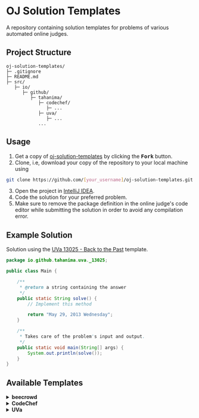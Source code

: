 # OJ Solution Templates
A repository containing solution templates for problems of various automated online judges.

## Project Structure
```
oj-solution-templates/
├─ .gitignore
├─ README.md
├─ src/
   ├─ io/
      ├─ github/
         ├─ tahanima/
            ├─ codechef/
               ├─ ...
            ├─ uva/
               ├─ ...
            ...
```

## Usage

1. Get a copy of [oj-solution-templates](https://github.com/Tahanima/oj-solution-templates) by clicking the <kbd><b>Fork</b></kbd> button.
2. Clone, i.e, download your copy of the repository to your local machine using
```bash
git clone https://github.com/[your_username]/oj-solution-templates.git
```
3. Open the project in [IntelliJ IDEA](https://www.jetbrains.com/idea/).
4. Code the solution for your preferred problem.
5. Make sure to remove the package definition in the online judge's code editor while submitting the solution in order to avoid any compilation error.

## Example Solution

Solution using the [UVa 13025 - Back to the Past](/src/io/github/tahanima/uva/_13025/Main.java) template.

```java
package io.github.tahanima.uva._13025;

public class Main {

    /**
     * @return a string containing the answer
     */
    public static String solve() {
        // Implement this method

        return "May 29, 2013 Wednesday";
    }

    /**
     * Takes care of the problem's input and output.
     */
    public static void main(String[] args) {
        System.out.println(solve());
    }
}
```

## Available Templates

<details>
    <summary><b>beecrowd</b></summary>
    <table>
        <tr>
            <th>#</th>
            <th>Problem Title</th>
            <th>Solution Template</th>
        </tr>
        <tr>
            <td>1000</td>
            <td>Hello World!</td>
            <td><a href="/src/io/github/tahanima/beecrowd/_1000/Main.java">[Link]</a></td>
        </tr>
        <tr>
            <td>1001</td>
            <td>Extremely Basic</td>
            <td><a href="/src/io/github/tahanima/beecrowd/_1001/Main.java">[Link]</a></td>
        </tr>
       <tr>
            <td>1002</td>
            <td>Area of a Circle</td>
            <td><a href="/src/io/github/tahanima/beecrowd/_1002/Main.java">[Link]</a></td>
       </tr>
       <tr>
            <td>1003</td>
            <td>Simple Sum</td>
            <td><a href="/src/io/github/tahanima/beecrowd/_1003/Main.java">[Link]</a></td>
       </tr>
       <tr>
            <td>1004</td>
            <td>Simple Product</td>
            <td><a href="/src/io/github/tahanima/beecrowd/_1004/Main.java">[Link]</a></td>
       </tr>
       <tr>
            <td>1005</td>
            <td>Average 1</td>
            <td><a href="/src/io/github/tahanima/beecrowd/_1005/Main.java">[Link]</a></td>
       </tr>
       <tr>
            <td>1006</td>
            <td>Average 2</td>
            <td><a href="/src/io/github/tahanima/beecrowd/_1006/Main.java">[Link]</a></td>
       </tr>
       <tr>
            <td>1007</td>
            <td>Difference</td>
            <td><a href="/src/io/github/tahanima/beecrowd/_1007/Main.java">[Link]</a></td>
       </tr>
       <tr>
            <td>1008</td>
            <td>Salary</td>
            <td><a href="/src/io/github/tahanima/beecrowd/_1008/Main.java">[Link]</a></td>
       </tr>
       <tr>
            <td>1009</td>
            <td>Salary with Bonus</td>
            <td><a href="/src/io/github/tahanima/beecrowd/_1009/Main.java">[Link]</a></td>
       </tr>
       <tr>
            <td>1010</td>
            <td>Simple Calculate</td>
            <td><a href="/src/io/github/tahanima/beecrowd/_1010/Main.java">[Link]</a></td>
       </tr>
       <tr>
            <td>1011</td>
            <td>Sphere</td>
            <td><a href="/src/io/github/tahanima/beecrowd/_1011/Main.java">[Link]</a></td>
       </tr>
       <tr>
            <td>1012</td>
            <td>Area</td>
            <td><a href="/src/io/github/tahanima/beecrowd/_1012/Main.java">[Link]</a></td>
       </tr>
       <tr>
            <td>1013</td>
            <td>The Greatest</td>
            <td><a href="/src/io/github/tahanima/beecrowd/_1013/Main.java">[Link]</a></td>
       </tr>
       <tr>
            <td>1014</td>
            <td>Consumption</td>
            <td><a href="/src/io/github/tahanima/beecrowd/_1014/Main.java">[Link]</a></td>
       </tr>
       <tr>
            <td>1015</td>
            <td>Distance Between Two Points</td>
            <td><a href="/src/io/github/tahanima/beecrowd/_1015/Main.java">[Link]</a></td>
       </tr>
       <tr>
            <td>1016</td>
            <td>Distance</td>
            <td><a href="/src/io/github/tahanima/beecrowd/_1016/Main.java">[Link]</a></td>
       </tr>
       <tr>
            <td>1017</td>
            <td>Fuel Spent</td>
            <td><a href="/src/io/github/tahanima/beecrowd/_1017/Main.java">[Link]</a></td>
       </tr>
       <tr>
            <td>1018</td>
            <td>Banknotes</td>
            <td><a href="/src/io/github/tahanima/beecrowd/_1018/Main.java">[Link]</a></td>
       </tr>
       <tr>
            <td>1019</td>
            <td>Time Conversion</td>
            <td><a href="/src/io/github/tahanima/beecrowd/_1019/Main.java">[Link]</a></td>
       </tr>
       <tr>
            <td>1020</td>
            <td>Age in Days</td>
            <td><a href="/src/io/github/tahanima/beecrowd/_1020/Main.java">[Link]</a></td>
       </tr>
       <tr>
            <td>1021</td>
            <td>Banknotes and Coins</td>
            <td><a href="/src/io/github/tahanima/beecrowd/_1021/Main.java">[Link]</a></td>
       </tr>
       <tr>
            <td>1035</td>
            <td>Selection Test 1</td>
            <td><a href="/src/io/github/tahanima/beecrowd/_1035/Main.java">[Link]</a></td>
       </tr>
       <tr>
            <td>1036</td>
            <td>Bhaskara's Formula</td>
            <td><a href="/src/io/github/tahanima/beecrowd/_1036/Main.java">[Link]</a></td>
       </tr>
       <tr>
            <td>1037</td>
            <td>Interval</td>
            <td><a href="/src/io/github/tahanima/beecrowd/_1037/Main.java">[Link]</a></td>
       </tr>
       <tr>
            <td>1038</td>
            <td>Snack</td>
            <td><a href="/src/io/github/tahanima/beecrowd/_1038/Main.java">[Link]</a></td>
       </tr>
       <tr>
            <td>1042</td>
            <td>Simple Sort</td>
            <td><a href="/src/io/github/tahanima/beecrowd/_1042/Main.java">[Link]</a></td>
       </tr>
       <tr>
            <td>1044</td>
            <td>Multiples</td>
            <td><a href="/src/io/github/tahanima/beecrowd/_1044/Main.java">[Link]</a></td>
       </tr>
       <tr>
            <td>1052</td>
            <td>Month</td>
            <td><a href="/src/io/github/tahanima/beecrowd/_1052/Main.java">[Link]</a></td>
       </tr>
       <tr>
            <td>1059</td>
            <td>Even Numbers</td>
            <td><a href="/src/io/github/tahanima/beecrowd/_1059/Main.java">[Link]</a></td>
       </tr>
       <tr>
            <td>1066</td>
            <td>Even, Odd, Positive and Negative</td>
            <td><a href="/src/io/github/tahanima/beecrowd/_1066/Main.java">[Link]</a></td>
       </tr>
       <tr>
            <td>1067</td>
            <td>Odd Numbers</td>
            <td><a href="/src/io/github/tahanima/beecrowd/_1067/Main.java">[Link]</a></td>
       </tr>
       <tr>
            <td>1070</td>
            <td>Six Odd Numbers</td>
            <td><a href="/src/io/github/tahanima/beecrowd/_1070/Main.java">[Link]</a></td>
       </tr>
       <tr>
            <td>1071</td>
            <td>Sum of Consecutive Odd Numbers I</td>
            <td><a href="/src/io/github/tahanima/beecrowd/_1071/Main.java">[Link]</a></td>
       </tr>
       <tr>
            <td>1073</td>
            <td>Even Square</td>
            <td><a href="/src/io/github/tahanima/beecrowd/_1073/Main.java">[Link]</a></td>
       </tr>
       <tr>
            <td>1095</td>
            <td>Sequence IJ 1</td>
            <td><a href="/src/io/github/tahanima/beecrowd/_1095/Main.java">[Link]</a></td>
       </tr>
       <tr>
            <td>1096</td>
            <td>Sequence IJ 2</td>
            <td><a href="/src/io/github/tahanima/beecrowd/_1096/Main.java">[Link]</a></td>
       </tr>
       <tr>
            <td>1097</td>
            <td>Sequence IJ 3</td>
            <td><a href="/src/io/github/tahanima/beecrowd/_1097/Main.java">[Link]</a></td>
       </tr>
       <tr>
            <td>1098</td>
            <td>Sequence IJ 4</td>
            <td><a href="/src/io/github/tahanima/beecrowd/_1098/Main.java">[Link]</a></td>
       </tr>
       <tr>
            <td>1132</td>
            <td>Multiples of 13</td>
            <td><a href="/src/io/github/tahanima/beecrowd/_1132/Main.java">[Link]</a></td>
       </tr>
       <tr>
            <td>1143</td>
            <td>Squared and Cubic</td>
            <td><a href="/src/io/github/tahanima/beecrowd/_1143/Main.java">[Link]</a></td>
       </tr>
       <tr>
            <td>1144</td>
            <td>Logical Sequence</td>
            <td><a href="/src/io/github/tahanima/beecrowd/_1144/Main.java">[Link]</a></td>
       </tr>
       <tr>
            <td>1145</td>
            <td>Logical Sequence 2</td>
            <td><a href="/src/io/github/tahanima/beecrowd/_1145/Main.java">[Link]</a></td>
       </tr>
       <tr>
            <td>1149</td>
            <td>Summing Consecutive Integers</td>
            <td><a href="/src/io/github/tahanima/beecrowd/_1149/Main.java">[Link]</a></td>
       </tr>
       <tr>
            <td>1151</td>
            <td>Easy Fibonacci</td>
            <td><a href="/src/io/github/tahanima/beecrowd/_1151/Main.java">[Link]</a></td>
       </tr>
       <tr>
            <td>1153</td>
            <td>Simple Factorial</td>
            <td><a href="/src/io/github/tahanima/beecrowd/_1153/Main.java">[Link]</a></td>
       </tr>
    </table>
</details>

<details>
    <summary><b>CodeChef</b></summary>
    <table>
        <tr>
            <th>#</th>
            <th>Problem Title</th>
            <th>Solution Template</th>
        </tr>
        <tr>
            <td>BATTERYLOW</td>
            <td>Battery Low</td>
            <td><a href="/src/io/github/tahanima/codechef/batterylow/Main.java">[Link]</a></td>
        </tr>
        <tr>
            <td>COURSEREG</td>
            <td>Course Registration</td>
            <td><a href="/src/io/github/tahanima/codechef/coursereg/Main.java">[Link]</a></td>
        </tr>
        <tr>
            <td>CREDSCORE</td>
            <td>Credit score</td>
            <td><a href="/src/io/github/tahanima/codechef/credscore/Main.java">[Link]</a></td>
        </tr>
        <tr>
            <td>EMAILREM</td>
            <td>Email Reminders</td>
            <td><a href="/src/io/github/tahanima/codechef/emailrem/Main.java">[Link]</a></td>
        </tr>
        <tr>
            <td>FBC</td>
            <td>Fill the Bucket</td>
            <td><a href="/src/io/github/tahanima/codechef/fbc/Main.java">[Link]</a></td>
        </tr>
        <tr>
            <td>INCRIQ</td>
            <td>Increase IQ</td>
            <td><a href="/src/io/github/tahanima/codechef/incriq/Main.java">[Link]</a></td>
        </tr>
        <tr>
            <td>INSTNOODLE</td>
            <td>Chef and Instant Noodles</td>
            <td><a href="/src/io/github/tahanima/codechef/instnoodle/Main.java">[Link]</a></td>
        </tr>
        <tr>
            <td>JCOINS</td>
            <td>Janmansh and Coins</td>
            <td><a href="/src/io/github/tahanima/codechef/jcoins/Main.java">[Link]</a></td>
        </tr>
        <tr>
            <td>NOTEBOOK</td>
            <td>Count the Notebooks</td>
            <td><a href="/src/io/github/tahanima/codechef/notebook/Main.java">[Link]</a></td>
        </tr>
        <tr>
            <td>TYRE</td>
            <td>Tyre problem</td>
            <td><a href="/src/io/github/tahanima/codechef/tyre/Main.java">[Link]</a></td>
        </tr>
        <tr>
            <td>VOLCONTROL</td>
            <td>Volume Control</td>
            <td><a href="/src/io/github/tahanima/codechef/volcontrol/Main.java">[Link]</a></td>
        </tr>
    </table>
</details>

<details>
    <summary><b>UVa</b></summary>
    <table>
        <tr>
            <th>#</th>
            <th>Problem Title</th>
            <th>Solution Template</th>
        </tr>
        <tr>
            <td>401</td>
            <td>Palindromes</td>
            <td><a href="/src/io/github/tahanima/uva/_401/Main.java">[Link]</a></td>
        </tr>
        <tr>
            <td>1124</td>
            <td>Celebrity jeopardy</td>
            <td><a href="/src/io/github/tahanima/uva/_1124/Main.java">[Link]</a></td>
        </tr>
        <tr>
            <td>11044</td>
            <td>Searching for Nessy</td>
            <td><a href="/src/io/github/tahanima/uva/_11044/Main.java">[Link]</a></td>
        </tr>
        <tr>
            <td>11172</td>
            <td>Relational Operator</td>
            <td><a href="/src/io/github/tahanima/uva/_11172/Main.java">[Link]</a></td>
        </tr>
        <tr>
            <td>11547</td>
            <td>Automatic Answer</td>
            <td><a href="/src/io/github/tahanima/uva/_11547/Main.java">[Link]</a></td>
        </tr>
        <tr>
            <td>11614</td>
            <td>Etruscan Warriors Never Play Chess</td>
            <td><a href="/src/io/github/tahanima/uva/_11614/Main.java">[Link]</a></td>
        </tr>
        <tr>
            <td>11727</td>
            <td>Cost Cutting</td>
            <td><a href="/src/io/github/tahanima/uva/_11727/Main.java">[Link]</a></td>
        </tr>
        <tr>
            <td>12250</td>
            <td>Language Detection</td>
            <td><a href="/src/io/github/tahanima/uva/_12250/Main.java">[Link]</a></td>
        </tr>
        <tr>
            <td>13025</td>
            <td>Back to the Past</td>
            <td><a href="/src/io/github/tahanima/uva/_13025/Main.java">[Link]</a></td>
        </tr>
    </table>
</details>
